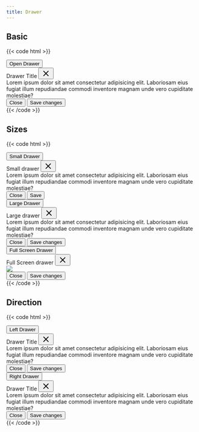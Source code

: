 ```yaml
---
title: Drawer
---
```


## Basic

{{< code html >}}

<div x-data="drawer()">
  <button class="btn btn-primary" x-spread="trigger">Open Drawer</button>
  <div class="dialog" x-spread="drawer" x-cloak>
    <div class="drawer-content">
      <div class="dialog-header">Drawer Title
        <button type="button" class="btn btn-light btn-sm btn-icon" aria-label="Close" @click="close"><svg xmlns="http://www.w3.org/2000/svg" width="24" height="24" viewBox="0 0 24 24" fill="none" stroke="currentColor" stroke-width="2" stroke-linecap="round" stroke-linejoin="round"><line x1="18" y1="6" x2="6" y2="18"></line><line x1="6" y1="6" x2="18" y2="18"></line></svg></button>
      </div>
      <div class="dialog-body">Lorem ipsum dolor sit amet consectetur adipisicing elit. Laboriosam eius fugiat illum repudiandae commodi inventore magnam unde vero cupiditate molestiae?</div>
      <div class="dialog-footer">
        <button type="button" class="btn btn-light" @click="close">Close</button>
        <button type="button" class="btn btn-primary">Save changes</button>
      </div>
    </div>
  </div>
</div>
{{< /code >}}

## Sizes

{{< code html >}}

<div x-data="drawer()">
  <button class="btn btn-primary mb-1" x-spread="trigger">Small Drawer</button>
  <div class="dialog dialog-sm" x-spread="drawer" x-cloak>
    <div class="drawer-content">
      <div class="dialog-header">Small drawer
        <button type="button" class="btn btn-light btn-sm btn-icon" aria-label="Close" @click="close"><svg xmlns="http://www.w3.org/2000/svg" width="24" height="24" viewBox="0 0 24 24" fill="none" stroke="currentColor" stroke-width="2" stroke-linecap="round" stroke-linejoin="round"><line x1="18" y1="6" x2="6" y2="18"></line><line x1="6" y1="6" x2="18" y2="18"></line></svg></button>
      </div>
      <div class="dialog-body">Lorem ipsum dolor sit amet consectetur adipisicing elit. Laboriosam eius fugiat illum repudiandae commodi inventore magnam unde vero cupiditate molestiae?</div>
      <div class="dialog-footer">
        <button type="button" class="btn btn-light" @click="close">Close</button>
        <button type="button" class="btn btn-primary">Save</button>
      </div>
    </div>
  </div>
</div>

<div x-data="drawer()">
  <button class="btn btn-primary mb-1" x-spread="trigger">Large Drawer</button>
  <div class="dialog dialog-lg" x-spread="drawer" x-cloak>
    <div class="drawer-content">
      <div class="dialog-header">Large drawer
        <button type="button" class="btn btn-light btn-sm btn-icon" aria-label="Close" @click="close"><svg xmlns="http://www.w3.org/2000/svg" width="24" height="24" viewBox="0 0 24 24" fill="none" stroke="currentColor" stroke-width="2" stroke-linecap="round" stroke-linejoin="round"><line x1="18" y1="6" x2="6" y2="18"></line><line x1="6" y1="6" x2="18" y2="18"></line></svg></button>
      </div>
      <div class="dialog-body">Lorem ipsum dolor sit amet consectetur adipisicing elit. Laboriosam eius fugiat illum repudiandae commodi inventore magnam unde vero cupiditate molestiae?</div>
      <div class="dialog-footer">
        <button type="button" class="btn btn-light" @click="close">Close</button>
        <button type="button" class="btn btn-primary">Save changes</button>
      </div>
    </div>
  </div>
</div>

<div x-data="drawer()">
  <button class="btn btn-primary" x-spread="trigger">Full Screen Drawer</button>
  <div class="dialog dialog-full" x-spread="drawer" x-cloak>
    <div class="drawer-content">
      <div class="dialog-header">Full Screen drawer
        <button type="button" class="btn btn-light btn-sm btn-icon" aria-label="Close" @click="close"><svg xmlns="http://www.w3.org/2000/svg" width="24" height="24" viewBox="0 0 24 24" fill="none" stroke="currentColor" stroke-width="2" stroke-linecap="round" stroke-linejoin="round"><line x1="18" y1="6" x2="6" y2="18"></line><line x1="6" y1="6" x2="18" y2="18"></line></svg></button>
      </div>
      <div class="dialog-body"><img class="w-5/6 mx-auto rounded" src="/og.png" /></div>
      <div class="dialog-footer">
        <button type="button" class="btn btn-light" @click="close">Close</button>
        <button type="button" class="btn btn-primary">Save changes</button>
      </div>
    </div>
  </div>
</div>
{{< /code >}}

## Direction

{{< code html >}}

<div x-data="drawer()">
  <button class="btn btn-primary mb-1" x-spread="trigger">Left Drawer</button>
  <div class="dialog" x-spread="drawer" x-cloak>
    <div class="drawer-content">
      <div class="dialog-header">Drawer Title
        <button type="button" class="btn btn-light btn-sm btn-icon" aria-label="Close" @click="close"><svg xmlns="http://www.w3.org/2000/svg" width="24" height="24" viewBox="0 0 24 24" fill="none" stroke="currentColor" stroke-width="2" stroke-linecap="round" stroke-linejoin="round"><line x1="18" y1="6" x2="6" y2="18"></line><line x1="6" y1="6" x2="18" y2="18"></line></svg></button>
      </div>
      <div class="dialog-body">Lorem ipsum dolor sit amet consectetur adipisicing elit. Laboriosam eius fugiat illum repudiandae commodi inventore magnam unde vero cupiditate molestiae?</div>
      <div class="dialog-footer">
        <button type="button" class="btn btn-light" @click="close">Close</button>
        <button type="button" class="btn btn-primary">Save changes</button>
      </div>
    </div>
  </div>
</div>

<div x-data="drawer()">
  <button class="btn btn-primary" x-spread="trigger">Right Drawer</button>
  <div class="dialog dialog-right" x-spread="drawer" x-cloak>
    <div class="drawer-content">
      <div class="dialog-header">Drawer Title
        <button type="button" class="btn btn-light btn-sm btn-icon" aria-label="Close" @click="close"><svg xmlns="http://www.w3.org/2000/svg" width="24" height="24" viewBox="0 0 24 24" fill="none" stroke="currentColor" stroke-width="2" stroke-linecap="round" stroke-linejoin="round"><line x1="18" y1="6" x2="6" y2="18"></line><line x1="6" y1="6" x2="18" y2="18"></line></svg></button>
      </div>
      <div class="dialog-body">Lorem ipsum dolor sit amet consectetur adipisicing elit. Laboriosam eius fugiat illum repudiandae commodi inventore magnam unde vero cupiditate molestiae?</div>
      <div class="dialog-footer">
        <button type="button" class="btn btn-light" @click="close">Close</button>
        <button type="button" class="btn btn-primary">Save changes</button>
      </div>
    </div>
  </div>
</div>
{{< /code >}}
